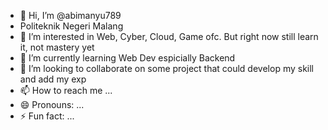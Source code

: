 - 👋 Hi, I’m @abimanyu789
- Politeknik Negeri Malang
- 👀 I’m interested in Web, Cyber, Cloud, Game ofc. But right now still learn it, not mastery yet
- 🌱 I’m currently learning Web Dev espicially Backend
- 💞️ I’m looking to collaborate on some project that could develop my skill and add my exp
- 📫 How to reach me ...
- 😄 Pronouns: ...
- ⚡ Fun fact: ...

<!---
abimanyu789/abimanyu789 is a ✨ special ✨ repository because its `README.md` (this file) appears on your GitHub profile.
You can click the Preview link to take a look at your changes.
--->
